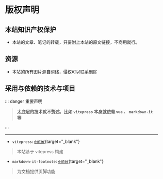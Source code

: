 # 版权声明
## 本站知识产权保护

- 本站的文章、笔记的转载，只要附上本站的原文链接，不商用就行。

## 资源

- 本站的所有图片源自网络，侵权可以联系删除


## 采用与依赖的技术与项目

::: danger <Badge type='warning'>重要声明</Badge>

> **太底层的技术就不赘述，比如 `vitepress` 本身就依赖 `vue` 、 `markdown-it` 等**

:::

---

- `vitepress`:  [enter](https://github.com/vuejs/vitepress){target="_blank"} 
> 本站基于 vitepress 构建

- `markdown-it-footnote`:  [enter](){target="_blank"}
> 为文档提供页脚功能
